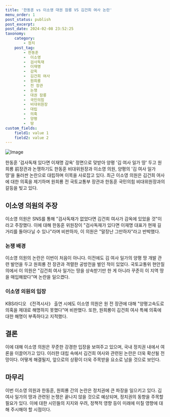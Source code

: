 ```yaml
---
title: '한동훈 vs 이소영 대권 잠룡 VS 김건희 여사 논란'
menu_order: 1
post_status: publish
post_excerpt: 
post_date: 2024-02-08 23:52:25
taxonomy:
    category:
        - 정치
    post_tag:
        - 한동훈
        -  이소영
        -  검사독재
        -  이재명
        -  감옥
        -  김건희 여사
        -  원희룡
        -  전 장관
        -  논쟁
        -  대권 잠룡
        -  국민의힘
        -  비대위원장
        -  대립
        -  의혹
        -  양평
        -  땅
custom_fields:
    field1: value 1
    field2: value 2
---
```


![Image](https://imgnews.pstatic.net/image/586/2024/02/08/0000072597_001_20240208130101568.jpg?type=w647)

한동훈 '검사독재 있다면 이재명 감옥' 정면으로 맞받아
양평 '김 여사 일가 땅' 두고 원희룡 前장관과 논쟁하기도
한동훈 비대위원장과 이소영 의원, 양평의 '김 여사 일가 땅'을 둘러싼 논란으로 대립하며 이목을 사로잡고 있다. 최근 이소영 의원은 김건희 여사에 대한 의혹을 제기하며 원희룡 전 국토교통부 장관과 한동훈 국민의힘 비대위원장과의 갈등을 빚고 있다.
## 이소영 의원의 주장
이소영 의원은 SNS를 통해 "검사독재가 없었다면 김건희 여사가 감옥에 있었을 것"이라고 주장했다. 이에 대해 한동훈 위원장이 "검사독재가 있다면 이재명 대표가 현재 길거리를 돌아다닐 수 있나"라며 비판하자, 이 의원은 "말장난 그만하자"라고 반박했다.
### 논쟁 배경
이소영 의원의 논란은 이번이 처음이 아니다. 이전에도 김 여사 일가의 양평 땅 개발 관련 발언을 두고 원희룡 전 장관과 격렬한 공방전을 벌인 적이 있었다. 국토교통위 현안질의에서 이 의원은 "김건희 여사 일가는 땅을 상속받기만 한 게 아니라 꾸준히 이 지역 땅을 매입해왔다"며 논란을 일으켰다.
### 이소영 의원의 입장
KBS라디오 《전격시사》 출연 시에도 이소영 의원은 원 전 장관에 대해 "양평고속도로 의혹을 제대로 해명하지 못했다"며 비판했다. 또한, 원희룡이 김건희 여사 특혜 의혹에 대한 해명이 부족하다고 지적했다.
## 결론
이에 대해 이소영 의원은 꾸준한 강경한 입장을 보여주고 있으며, 국내 정치권 내에서 여론을 이끌어가고 있다. 이러한 대립 속에서 김건희 여사와 관련된 논란은 더욱 확산될 전망이다. 어떻게 해결될지, 앞으로의 상황이 더욱 주목받을 요소로 남을 것으로 보인다.
## 마무리
이번 이소영 의원과 한동훈, 원희룡 간의 논란은 정치권에 큰 파장을 일으키고 있다. 김 여사 일가의 땅과 관련된 논쟁은 끝나지 않을 것으로 예상되며, 정치권의 동향을 주목할 필요가 있다. 이에 대한 시민들의 지지와 우려, 정책적 영향 등이 미래에 미칠 영향에 대해 주시해야 할 시점이다.
